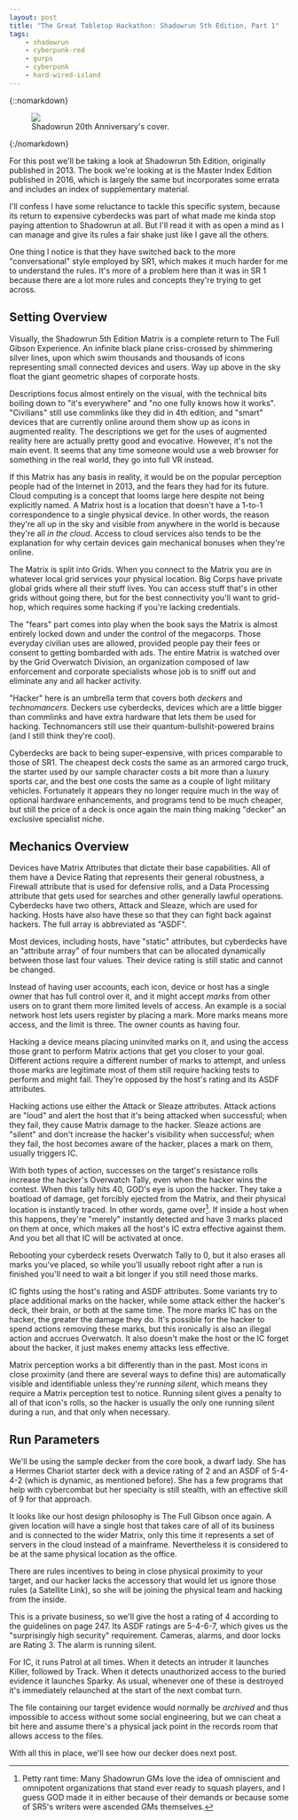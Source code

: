 ```yaml
---
layout: post
title: "The Great Tabletop Hackathon: Shadowrun 5th Edition, Part 1"
tags:
    - shadowrun
    - cyberpunk-red
    - gurps
    - cyberpunk
    - hard-wired-island
---
```


{::nomarkdown}
<figure class="center">
   <img src="{{ "/assets/sr5-cover.png" | absolute_url }}"/>
   <figcaption>
     Shadowrun 20th Anniversary's cover.
   </figcaption>
</figure>
{:/nomarkdown}

For this post we'll be taking a look at Shadowrun 5th Edition, originally
published in 2013. The book we're looking at is the Master Index Edition
published in 2016, which is largely the same but incorporates some errata and
includes an index of supplementary material.

I'll confess I have some reluctance to tackle this specific system, because its
return to expensive cyberdecks was part of what made me kinda stop paying
attention to Shadowrun at all. But I'll read it with as open a mind as I can
manage and give its rules a fair shake just like I gave all the others.

One thing I notice is that they have switched back to the more "conversational"
style employed by SR1, which makes it much harder for me to understand the
rules. It's more of a problem here than it was in SR 1 because there are a lot
more rules and concepts they're trying to get across.

## Setting Overview

Visually, the Shadowrun 5th Edition Matrix is a complete return to The Full
Gibson Experience. An infinite black plane criss-crossed by shimmering silver
lines, upon which swim thousands and thousands of icons representing small
connected devices and users. Way up above in the sky float the giant geometric
shapes of corporate hosts.

Descriptions focus almost entirely on the visual, with the technical bits
boiling down to "it's everywhere" and "no one fully knows how it
works". "Civilians" still use commlinks like they did in 4th edition, and
"smart" devices that are currently online around them show up as icons in
augmented reality. The descriptions we get for the uses of augmented reality
here are actually pretty good and evocative. However, it's not the main
event. It seems that any time someone would use a web browser for something in
the real world, they go into full VR instead.

If this Matrix has any basis in reality, it would be on the popular perception
people had of the Internet in 2013, and the fears they had for its future. Cloud
computing is a concept that looms large here despite not being explicitly
named. A Matrix host is a location that doesn't have a 1-to-1 correspondence to
a single physical device. In other words, the reason they're all up in the sky
and visible from anywhere in the world is because they're all _in the
cloud_. Access to cloud services also tends to be the explanation for why
certain devices gain mechanical bonuses when they're online.

The Matrix is split into Grids. When you connect to the Matrix you are in
whatever local grid services your physical location. Big Corps have private
global grids where all their stuff lives. You can access stuff that's in other
grids without going there, but for the best connectivity you'll want to
grid-hop, which requires some hacking if you're lacking credentials.

The "fears" part comes into play when the book says the Matrix is almost
entirely locked down and under the control of the megacorps. Those everyday
civilian uses are allowed, provided people pay their fees or consent to getting
bombarded with ads. The entire Matrix is watched over by the Grid Overwatch
Division, an organization composed of law enforcement and corporate specialists
whose job is to sniff out and eliminate any and all hacker activity.

"Hacker" here is an umbrella term that covers both _deckers_ and
_technomancers_. Deckers use cyberdecks, devices which are a little bigger than
commlinks and have extra hardware that lets them be used for
hacking. Technomancers still use their quantum-bullshit-powered brains (and I
still think they're cool).

Cyberdecks are back to being super-expensive, with prices comparable to those of
SR1. The cheapest deck costs the same as an armored cargo truck, the starter
used by our sample character costs a bit more than a luxury sports car, and the
best one costs the same as a couple of light military vehicles. Fortunately it
appears they no longer require much in the way of optional hardware
enhancements, and programs tend to be much cheaper, but still the price of a
deck is once again the main thing making "decker" an exclusive specialist niche.

## Mechanics Overview

Devices have Matrix Attributes that dictate their base capabilities. All of them
have a Device Rating that represents their general robustness, a Firewall
attribute that is used for defensive rolls, and a Data Processing attribute that
gets used for searches and other generally lawful operations. Cyberdecks have
two others, Attack and Sleaze, which are used for hacking. Hosts have also have
these so that they can fight back against hackers. The full array is abbreviated
as "ASDF".

Most devices, including hosts, have "static" attributes, but cyberdecks have an
"attribute array" of four numbers that can be allocated dynamically between
those last four values. Their device rating is still static and cannot be
changed.

Instead of having user accounts, each icon, device or host has a single owner
that has full control over it, and it might accept _marks_ from other users on
to grant them more limited levels of access. An example is a social network host
lets users register by placing a mark. More marks means more access, and the
limit is three. The owner counts as having four.

Hacking a device means placing uninvited marks on it, and using the access those
grant to perform Matrix actions that get you closer to your goal. Different
actions require a different number of marks to attempt, and unless those marks
are legitimate most of them still require hacking tests to perform and might
fail. They're opposed by the host's rating and its ASDF attributes.

Hacking actions use either the Attack or Sleaze attributes. Attack actions are
"loud" and alert the host that it's being attacked when successful; when they
fail, they cause Matrix damage to the hacker. Sleaze actions are "silent" and
don't increase the hacker's visibility when successful; when they fail, the host
becomes aware of the hacker, places a mark on them, usually triggers IC.

With both types of action, successes on the target's resistance rolls increase
the hacker's Overwatch Tally, even when the hacker wins the contest. When this
tally hits 40, GOD's eye is upon the hacker. They take a boatload of damage, get
forcibly ejected from the Matrix, and their physical location is instantly
traced. In other words, game over[^1]. If inside a host when this happens,
they're "merely" instantly detected and have 3 marks placed on them at once,
which makes all the host's IC extra effective against them. And you bet all that
IC will be activated at once.

Rebooting your cyberdeck resets Overwatch Tally to 0, but it also erases all
marks you've placed, so while you'll usually reboot right after a run is
finished you'll need to wait a bit longer if you still need those marks.

IC fights using the host's rating and ASDF attributes. Some variants try to
place additional marks on the hacker, while some attack either the hacker's
deck, their brain, or both at the same time. The more marks IC has on the
hacker, the greater the damage they do. It's possible for the hacker to spend
actions removing these marks, but this ironically is also an illegal action and
accrues Overwatch. It also doesn't make the host or the IC forget about the
hacker, it just makes enemy attacks less effective.

Matrix perception works a bit differently than in the past. Most icons in close
proximity (and there are several ways to define this) are automatically visible
and identifiable unless they're _running silent_, which means they require a
Matrix perception test to notice. Running silent gives a penalty to all of that
icon's rolls, so the hacker is usually the only one running silent during a run,
and that only when necessary.

## Run Parameters

We'll be using the sample decker from the core book, a dwarf lady. She has a
Hermes Chariot starter deck with a device rating of 2 and an ASDF of 5-4-4-2
(which is dynamic, as mentioned before). She has a few programs that help with
cybercombat but her specialty is still stealth, with an effective skill of 9 for
that approach.

It looks like our host design philosophy is The Full Gibson once again. A given
location will have a single host that takes care of all of its business and is
connected to the wider Matrix, only this time it represents a set of servers in
the cloud instead of a mainframe. Nevertheless it is considered to be at the
same physical location as the office.

There are rules incentives to being in close physical proximity to your target,
and our hacker lacks the accessory that would let us ignore those rules (a
Satellite Link), so she will be joining the physical team and hacking from the
inside.

This is a private business, so we'll give the host a rating of 4 according to
the guidelines on page 247. Its ASDF ratings are 5-4-6-7, which gives us the
"surprisingly high security" requirement. Cameras, alarms, and door locks are
Rating 3. The alarm is running silent.

For IC, it runs Patrol at all times. When it detects an intruder it launches
Killer, followed by Track. When it detects unauthorized access to the buried
evidence it launches Sparky. As usual, whenever one of these is destroyed it's
immediately relaunched at the start of the next combat turn.

The file containing our target evidence would normally be _archived_ and thus
impossible to access without some social engineering, but we can cheat a bit
here and assume there's a physical jack point in the records room that allows
access to the files.

With all this in place, we'll see how our decker does next post.



[^1]: Petty rant time: Many Shadowrun GMs love the idea of omniscient and
omnipotent organizations that stand ever ready to squash players, and I guess
GOD made it in either because of their demands or because some of SR5's writers
were ascended GMs themselves.
